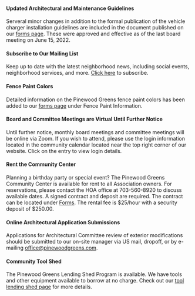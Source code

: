 #### Updated Architectural and Maintenance Guidelines

Serveral minor changes in addition to the formal publication of the vehicle charger installation guidelines are included in the document published on our [forms page](forms.html). These were approved and effective as of the last board meeting on June 15, 2022.

#### Subscribe to Our Mailing List

Keep up to date with the latest neighborhood news, including social events, neighborhood services, and more.
[Click here](subscribe.html) to subscribe.

#### Fence Paint Colors

Detailed information on the Pinewood Greens fence paint colors has been added to our [forms page](forms.html) under Fence Paint Information. 

#### Board and Committee Meetings are Virtual Until Further Notice

Until further notice, monthly board meetings and committee meetings will be online via Zoom. If you wish to attend, please use the login information located in the community calendar located near the top right corner of our website. Click on the entry to view login details.

#### Rent the Community Center

Planning a birthday party or special event? The Pinewood Greens Community Center is available for rent to all Association owners. For reservations, please contact the HOA office at 703-560-8920 to discuss available dates. A signed contract and deposit are required. The contract can be located under [Forms](forms.html). The rental fee is $25/hour with a security deposit of $250.00.

#### Online Architectural Application Submissions

Applications for Architectural Committee review of exterior modifications should be submitted to our on-site manager via US mail, dropoff, or by e-mailing office@pinewoodgreens.com.

#### Community Tool Shed

The Pinewood Greens Lending Shed Program is available. We have tools and other equipment available to borrow at no charge. Check out our [tool lending shed page](toolshed.html) for more details.
